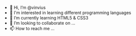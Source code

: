 - 👋 Hi, I’m @vinvius
- 👀 I'm interested in learning different programming languages
- 🌱 I’m currently learning HTML5 & CSS3
- 💞️ I’m looking to collaborate on ...
- 📫 How to reach me ...

<!---
vinvius/vinvius is a ✨ special ✨ repository because its `README.md` (this file) appears on your GitHub profile.
You can click the Preview link to take a look at your changes.
--->
